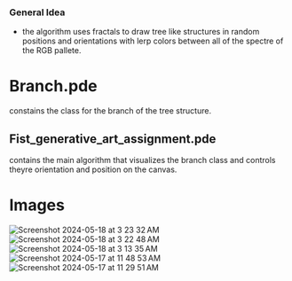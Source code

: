 ### General Idea

- the algorithm uses fractals to draw tree like structures in random positions and orientations with lerp colors between all of the spectre of the RGB pallete.


# Branch.pde 
constains the class for the branch of the tree structure.
## Fist_generative_art_assignment.pde
contains the main algorithm that visualizes the branch class and controls theyre orientation and position on the canvas.

# Images
![Screenshot 2024-05-18 at 3 23 32 AM](https://github.com/kokonut79/Generative-art-processing-/assets/33176648/2baa0ce8-c906-4d89-8f60-ca2ce3dbff90)
![Screenshot 2024-05-18 at 3 22 48 AM](https://github.com/kokonut79/Generative-art-processing-/assets/33176648/f4ec4b75-1fc5-4811-a747-13dc255a17cf)
![Screenshot 2024-05-18 at 3 13 35 AM](https://github.com/kokonut79/Generative-art-processing-/assets/33176648/e93f1c5e-fc7b-4b35-a522-9f27b9bcddd0)
![Screenshot 2024-05-17 at 11 48 53 AM](https://github.com/kokonut79/Generative-art-processing-/assets/33176648/6f1ae7c3-19fb-47d2-b6d3-ea27f4179f84)
![Screenshot 2024-05-17 at 11 29 51 AM](https://github.com/kokonut79/Generative-art-processing-/assets/33176648/e00c05cc-4bc8-4bdd-8e62-a87393cbd850)
